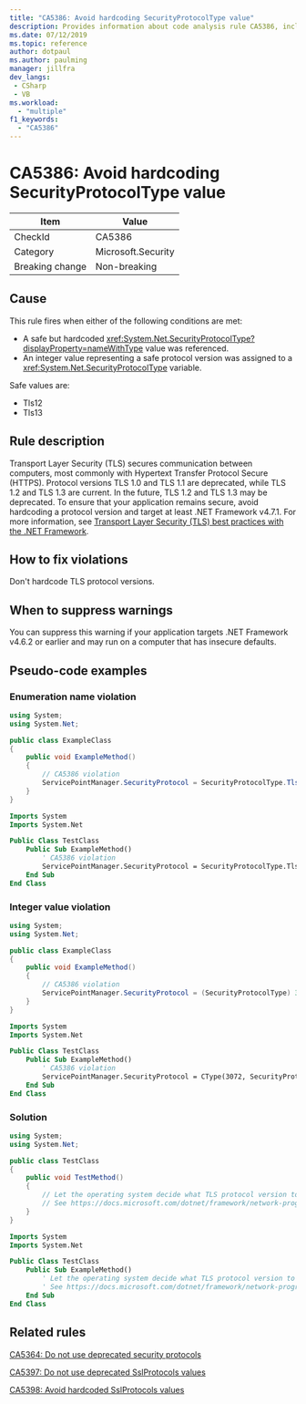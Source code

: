 ```yaml
---
title: "CA5386: Avoid hardcoding SecurityProtocolType value"
description: Provides information about code analysis rule CA5386, including causes, how to fix violations, and when to suppress it.
ms.date: 07/12/2019
ms.topic: reference
author: dotpaul
ms.author: paulming
manager: jillfra
dev_langs:
 - CSharp
 - VB
ms.workload:
  - "multiple"
f1_keywords:
  - "CA5386"
---
```

# CA5386: Avoid hardcoding SecurityProtocolType value

|Item|Value|
|-|-|
|CheckId|CA5386|
|Category|Microsoft.Security|
|Breaking change|Non-breaking|

## Cause

This rule fires when either of the following conditions are met:
- A safe but hardcoded <xref:System.Net.SecurityProtocolType?displayProperty=nameWithType> value was referenced.
- An integer value representing a safe protocol version was assigned to a <xref:System.Net.SecurityProtocolType> variable.

Safe values are:
- Tls12
- Tls13

## Rule description

Transport Layer Security (TLS) secures communication between computers, most commonly with Hypertext Transfer Protocol Secure (HTTPS). Protocol versions TLS 1.0 and TLS 1.1 are deprecated, while TLS 1.2 and TLS 1.3 are current. In the future, TLS 1.2 and TLS 1.3 may be deprecated. To ensure that your application remains secure, avoid hardcoding a protocol version and target at least .NET Framework v4.7.1. For more information, see [Transport Layer Security (TLS) best practices with the .NET Framework](/dotnet/framework/network-programming/tls).

## How to fix violations

Don't hardcode TLS protocol versions.

## When to suppress warnings

You can suppress this warning if your application targets .NET Framework v4.6.2 or earlier and may run on a computer that has insecure defaults.

## Pseudo-code examples

### Enumeration name violation

```csharp
using System;
using System.Net;

public class ExampleClass
{
    public void ExampleMethod()
    {
        // CA5386 violation
        ServicePointManager.SecurityProtocol = SecurityProtocolType.Tls12;
    }
}
```

```vb
Imports System
Imports System.Net

Public Class TestClass
    Public Sub ExampleMethod()
        ' CA5386 violation
        ServicePointManager.SecurityProtocol = SecurityProtocolType.Tls12
    End Sub
End Class
```

### Integer value violation

```csharp
using System;
using System.Net;

public class ExampleClass
{
    public void ExampleMethod()
    {
        // CA5386 violation
        ServicePointManager.SecurityProtocol = (SecurityProtocolType) 3072;    // TLS 1.2
    }
}
```

```vb
Imports System
Imports System.Net

Public Class TestClass
    Public Sub ExampleMethod()
        ' CA5386 violation
        ServicePointManager.SecurityProtocol = CType(3072, SecurityProtocolType)   ' TLS 1.2
    End Sub
End Class
```

### Solution

```csharp
using System;
using System.Net;

public class TestClass
{
    public void TestMethod()
    {
        // Let the operating system decide what TLS protocol version to use.
        // See https://docs.microsoft.com/dotnet/framework/network-programming/tls
    }
}
```

```vb
Imports System
Imports System.Net

Public Class TestClass
    Public Sub ExampleMethod()
        ' Let the operating system decide what TLS protocol version to use.
        ' See https://docs.microsoft.com/dotnet/framework/network-programming/tls
    End Sub
End Class
```

## Related rules

[CA5364: Do not use deprecated security protocols](ca5364.md)

[CA5397: Do not use deprecated SslProtocols values](ca5397.md)

[CA5398: Avoid hardcoded SslProtocols values](ca5398.md)
